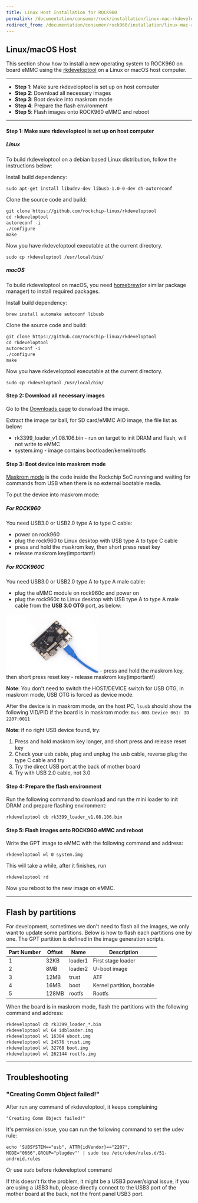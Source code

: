 ```yaml
---
title: Linux Host Installation for ROCK960
permalink: /documentation/consumer/rock/installation/linux-mac-rkdeveloptool.md.html
redirect_from: /documentation/consumer/rock960/installation/linux-mac-rkdeveloptool.md.html
---
```


## Linux/macOS Host

This section show how to install a new operating system to ROCK960 on board eMMC using the [rkdeveloptool](http://opensource.rock-chips.com/wiki_Rkdeveloptool) on a Linux or macOS host computer.

***

- **Step 1**: Make sure rkdeveloptool is set up on host computer
- **Step 2**: Download all necessary images
- **Step 3**: Boot device into maskrom mode
- **Step 4**: Prepare the flash environment
- **Step 5**: Flash images onto ROCK960 eMMC and reboot

***

#### **Step 1**: Make sure rkdeveloptool is set up on host computer

##### Linux

To build rkdeveloptool on a debian based Linux distribution, follow the instructions below:

Install build dependency:

    sudo apt-get install libudev-dev libusb-1.0-0-dev dh-autoreconf

Clone the source code and build:

    git clone https://github.com/rockchip-linux/rkdeveloptool
    cd rkdeveloptool
    autoreconf -i
    ./configure
    make

Now you have rkdeveloptool executable at the current directory.

    sudo cp rkdeveloptool /usr/local/bin/

##### macOS

To build rkdeveloptool on macOS, you need [homebrew](https://brew.sh/)(or similar package manager) to install required packages.

Install build dependency:

    brew install automake autoconf libusb

Clone the source code and build:

    git clone https://github.com/rockchip-linux/rkdeveloptool
    cd rkdeveloptool
    autoreconf -i
    ./configure
    make

Now you have rkdeveloptool executable at the current directory.

    sudo cp rkdeveloptool /usr/local/bin/

#### **Step 2**: Download all necessary images

Go to the [Downloads page](../downloads) to donwload the image.

Extract the image tar ball, for SD card/eMMC AIO image, the file list as below:

- rk3399_loader_v1.08.106.bin - run on target to init DRAM and flash, will not write to eMMC
- system.img - image contains bootloader/kernel/rootfs

#### **Step 3**: Boot device into maskrom mode

[Maskrom mode](http://opensource.rock-chips.com/wiki_Rockusb#Maskrom_mode) is the code inside the Rockchip SoC running and waiting for commands from USB when there is no external bootable media. 

To put the device into maskrom mode:

##### For ROCK960

You need USB3.0 or USB2.0 type A to type C cable:

- power on rock960
- plug the rock960 to Linux desktop with USB type A to type C cable
- press and hold the maskrom key, then short press reset key
- release maskrom key(important!)

##### For ROCK960C
You need USB3.0 or USB2.0 type A to type A male cable:

- plug the eMMC module on rock960c and power on
- plug the rock960c to Linux desktop with USB type A to type A male cable from the **USB 3.0 OTG** port, as below:
<img src="../rock960c/additional-docs/images/images-install/rock960c_maskrom.jpeg" data-canonical-src="../rock960c/additional-docs/images/images-install/rock960c_maskrom.jpeg" width="250" height="160" />
- press and hold the maskrom key, then short press reset key
- release maskrom key(important!)

**Note**: You don't need to switch the HOST/DEVICE switch for USB OTG, in maskrom mode, USB OTG is forced as device mode.



After the device is in maskrom mode, on the host PC, `lsusb` should show the following VID/PID if the board is in maskrom mode: `Bus 003 Device 061: ID 2207:0011`

**Note**: if no right USB device found, try:

1. Press and hold maskrom key longer, and short press and release reset key
2. Check your usb cable, plug and unplug the usb cable, reverse plug the type C cable and try
3. Try the direct USB port at the back of mother board
4. Try with USB 2.0 cable, not 3.0

#### **Step 4**: Prepare the flash environment

Run the following command to download and run the mini loader to init DRAM and prepare flashing environment:

    rkdeveloptool db rk3399_loader_v1.08.106.bin

#### **Step 5**: Flash images onto ROCK960 eMMC and reboot

Write the GPT image to eMMC with the following command and address:

	rkdeveloptool wl 0 system.img

This will take a while, after it finishes, run

    rkdeveloptool rd

Now you reboot to the new image on eMMC.

-------------------------------------------------
## Flash by partitions

For development, sometimes we don't need to flash all the images, we only want to update some partitions. Below is how to flash each partitions one by one. The GPT partition is defined in the image generation scripts.

| Part Number | Offset | Name    | Description                |
| ----------- | ------ | ------- | -------------------------- |
| 1           | 32KB   | loader1 | First stage loader         |
| 2           | 8MB    | loader2 | U-boot image               |
| 3           | 12MB   | trust   | ATF                        |
| 4           | 16MB   | boot    | Kernel partition, bootable |
| 5           | 128MB  | rootfs  | Rootfs                     |

When the board is in maskrom mode, flash the partitions with the following command and address:

	rkdeveloptool db rk3399_loader_*.bin
	rkdeveloptool wl 64 idbloader.img
	rkdeveloptool wl 16384 uboot.img
	rkdeveloptool wl 24576 trust.img
	rkdeveloptool wl 32768 boot.img
	rkdeveloptool wl 262144 rootfs.img

-------------------------------------------------

## Troubleshooting

### "Creating Comm Object failed!"

After run any command of rkdeveloptool, it keeps complaining

    "Creating Comm Object failed!"

It's permission issue, you can run the following command to set the udev rule:

    echo 'SUBSYSTEM=="usb", ATTR{idVendor}=="2207", MODE="0666",GROUP="plugdev"' | sudo tee /etc/udev/rules.d/51-android.rules

Or use `sudo` before rkdeveloptool command

If this doesn't fix the problem, it might be a USB3 power/signal issue, if you are using a USB3 hub, please directly connect to the USB3 port of the mother board at the back, not the front panel USB3 port.
